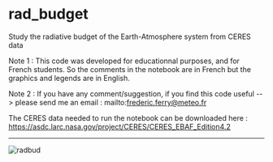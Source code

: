 # rad_budget

Study the radiative budget of the Earth-Atmosphere system from CERES data

Note 1 : This code was developed for educationnal purposes, and for French students. So the comments in the notebook are in French but the graphics and legends are in English.

Note 2 : If you have any comment/suggestion, if you find this code useful --> please send me an email : mailto:frederic.ferry@meteo.fr

The CERES data needed to run the notebook can be downloaded here : https://asdc.larc.nasa.gov/project/CERES/CERES_EBAF_Edition4.2

--------------------------------------------------------------------------------------------------------------------------------------------------

![radbud](https://user-images.githubusercontent.com/76565450/162587187-5ee613bd-3942-421f-b6d1-0cd17b357960.gif)
